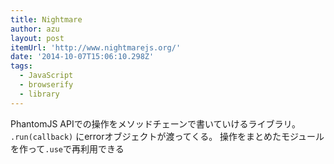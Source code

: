 ```yaml
---
title: Nightmare
author: azu
layout: post
itemUrl: 'http://www.nightmarejs.org/'
date: '2014-10-07T15:06:10.298Z'
tags:
  - JavaScript
  - browserify
  - library
---
```

PhantomJS APIでの操作をメソッドチェーンで書いていけるライブラリ。
`.run(callback)` にerrorオブジェクトが渡ってくる。
操作をまとめたモジュールを作って`.use`で再利用できる
